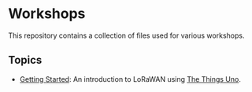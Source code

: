# Workshops

This repository contains a collection of files used for various workshops.

## Topics

- [Getting Started](/Getting%Started): An introduction to LoRaWAN using [The Things Uno](https://www.thethingsindustries.com/docs/devices/the-things-uno/).
